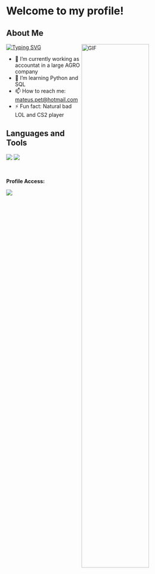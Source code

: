 # Welcome to my profile!

## About Me
[![Typing SVG](https://readme-typing-svg.herokuapp.com/?color=50ad03&size=35&center=false&vCenter=false&width=1000&lines=HELLO,+My+name+is+Mateus+Canassa;I'm+27+years+old;I'm+from+Brazil;Accountant,+Administrator,+aspiring+developer;Be+Welcome!+:%29)](https://git.io/typing-svg) <img align="right" alt="GIF" src="https://raw.githubusercontent.com/trepichio/trepichio/master/assets/code.gif" width=60% />
<br />


- 🔭 I’m currently working as accountat in a large AGRO company
- 🌱 I’m learning Python and SQL
- 📫 How to reach me: mateus.pet@hotmail.com
- ⚡ Fun fact: Natural bad LOL and CS2 player

## Languages and Tools
<p align="left">
  <img src="https://img.shields.io/badge/Python-3776AB?style=flat&logo=python&logoColor=white">
  <img src="https://img.shields.io/badge/SQL-F1502F?style=flat&logo=mysql&logoColor=white">
</p>

<div>
<br><p align="centre"><b>Profile Access:</b></p>  
<p><img src="https://profile-counter.glitch.me/{MATEUSCANASSA}/count.svg" /></p> 
<br>
</div>
